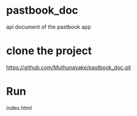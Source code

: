 # pastbook_doc
api document of the pastbook app

# clone the project
https://github.com/Muthunayake/pastbook_doc.git

# Run
index.html
